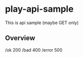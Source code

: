 # play-api-sample

This is api sample (maybe GET only)

## Overview

/ok    200
/bad   400
/error 500
